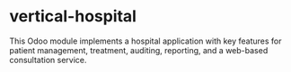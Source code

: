 # vertical-hospital
This Odoo module implements a hospital application with key features for patient management, treatment, auditing, reporting, and a web-based consultation service.
